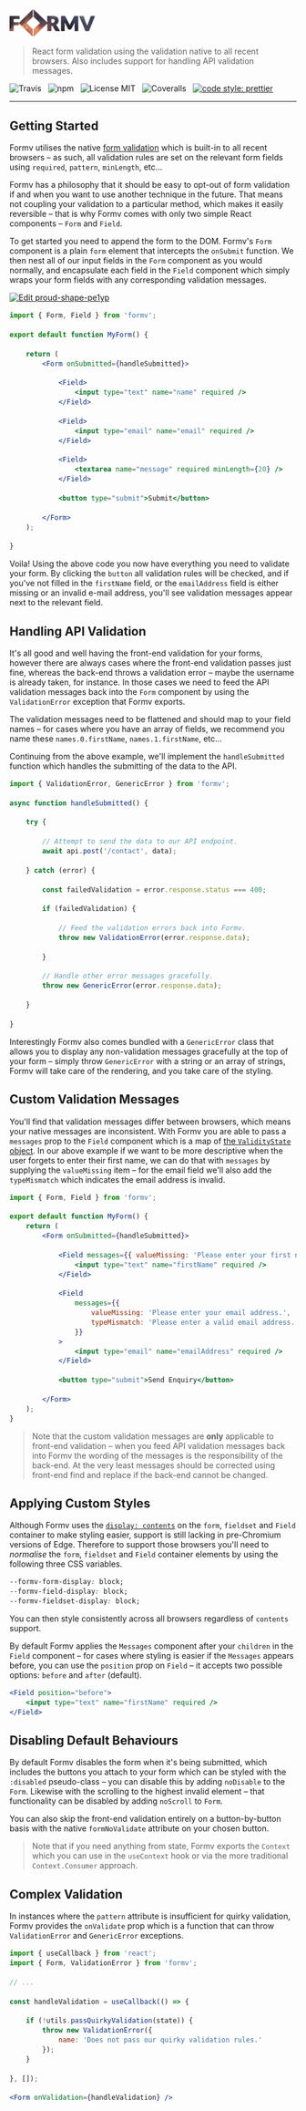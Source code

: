 <img src="example/images/logo.png" alt="Formv" width="150px" />

> React form validation using the validation native to all recent browsers. Also includes support for handling API validation messages.

![Travis](http://img.shields.io/travis/Wildhoney/Formv.svg?style=for-the-badge)
&nbsp;
![npm](http://img.shields.io/npm/v/formv.svg?style=for-the-badge)
&nbsp;
![License MIT](http://img.shields.io/badge/license-mit-lightgrey.svg?style=for-the-badge)
&nbsp;
![Coveralls](https://img.shields.io/coveralls/Wildhoney/Formv.svg?style=for-the-badge)
&nbsp;
[![code style: prettier](https://img.shields.io/badge/code_style-prettier-ff69b4.svg?style=for-the-badge)](https://github.com/prettier/prettier)

---

## Getting Started

Formv utilises the native [form validation](https://developer.mozilla.org/en-US/docs/Learn/HTML/Forms/Form_validation) which is built-in to all recent browsers &ndash; as such, all validation rules are set on the relevant form fields using `required`, `pattern`, `minLength`, etc...

Formv has a philosophy that it should be easy to opt-out of form validation if and when you want to use another technique in the future. That means not coupling your validation to a particular method, which makes it easily reversible &ndash; that is why Formv comes with only two simple React components &ndash; `Form` and `Field`.

To get started you need to append the form to the DOM. Formv's `Form` component is a plain `form` element that intercepts the `onSubmit` function. We then nest all of our input fields in the `Form` component as you would normally, and encapsulate each field in the `Field` component which simply wraps your form fields with any corresponding validation messages.

[![Edit proud-shape-pe1yp](https://codesandbox.io/static/img/play-codesandbox.svg)](https://codesandbox.io/s/formv-3c6uh)

```jsx
import { Form, Field } from 'formv';

export default function MyForm() {

    return (
        <Form onSubmitted={handleSubmitted}>

            <Field>
                <input type="text" name="name" required />
            </Field>

            <Field>
                <input type="email" name="email" required />
            </Field>

            <Field>
                <textarea name="message" required minLength={20} />
            </Field>

            <button type="submit">Submit</button>

        </Form>
    );

}
```

Voila! Using the above code you now have everything you need to validate your form. By clicking the `button` all validation rules will be checked, and if you've not filled in the `firstName` field, or the `emailAddress` field is either missing or an invalid e-mail address, you'll see validation messages appear next to the relevant field.

## Handling API Validation

It's all good and well having the front-end validation for your forms, however there are always cases where the front-end validation passes just fine, whereas the back-end throws a validation error &ndash; maybe the username is already taken, for instance. In those cases we need to feed the API validation messages back into the `Form` component by using the `ValidationError` exception that Formv exports.

The validation messages need to be flattened and should map to your field names &ndash; for cases where you have an array of fields, we recommend you name these `names.0.firstName`, `names.1.firstName`, etc...

Continuing from the above example, we'll implement the `handleSubmitted` function which handles the submitting of the data to the API.

```javascript
import { ValidationError, GenericError } from 'formv';

async function handleSubmitted() {

    try {

        // Attempt to send the data to our API endpoint.
        await api.post('/contact', data);

    } catch (error) {

        const failedValidation = error.response.status === 400;

        if (failedValidation) {

            // Feed the validation errors back into Formv.
            throw new ValidationError(error.response.data);

        }

        // Handle other error messages gracefully.
        throw new GenericError(error.response.data);

    }

}
```

Interestingly Formv also comes bundled with a `GenericError` class that allows you to display any non-validation messages gracefully at the top of your form &ndash; simply throw `GenericError` with a string or an array of strings, Formv will take care of the rendering, and you take care of the styling.

## Custom Validation Messages

You'll find that validation messages differ between browsers, which means your native messages are inconsistent. With Formv you are able to pass a `messages` prop to the `Field` component which is a map of [the `ValidityState` object](https://developer.mozilla.org/en-US/docs/Web/API/ValidityState). In our above example if we want to be more descriptive when the user forgets to enter their first name, we can do that with `messages` by supplying the `valueMissing` item &ndash; for the email field we'll also add the `typeMismatch` which indicates the email address is invalid.

```jsx
import { Form, Field } from 'formv';

export default function MyForm() {
    return (
        <Form onSubmitted={handleSubmitted}>

            <Field messages={{ valueMissing: 'Please enter your first name.' }}>
                <input type="text" name="firstName" required />
            </Field>
            
            <Field
                messages={{
                    valueMissing: 'Please enter your email address.',
                    typeMismatch: 'Please enter a valid email address.'
                }}
            >
                <input type="email" name="emailAddress" required />
            </Field>

            <button type="submit">Send Enquiry</button>

        </Form>
    );
}
```

> Note that the custom validation messages are **only** applicable to front-end validation &ndash; when you feed API validation messages back into Formv the wording of the messages is the responsibility of the back-end. At the very least messages should be corrected using front-end find and replace if the back-end cannot be changed.

## Applying Custom Styles

Although Formv uses the [`display: contents`](https://caniuse.com/#feat=css-display-contents) on the `form`, `fieldset` and `Field` container to make styling easier, support is still lacking in pre-Chromium versions of Edge. Therefore to support those browsers you'll need to *normalise* the `form`, `fieldset` and `Field` container elements by using the following three CSS variables.

```css
--formv-form-display: block;
--formv-field-display: block;
--formv-fieldset-display: block;
```

You can then style consistently across all browsers regardless of `contents` support.

By default Formv applies the `Messages` component after your `children` in the `Field` component &ndash; for cases where styling is easier if the `Messages` appears before, you can use the `position` prop on `Field` &ndash; it accepts two possible options: `before` and `after` (default).

```jsx
<Field position="before">
    <input type="text" name="firstName" required />
</Field>
```

## Disabling Default Behaviours

By default Formv disables the form when it's being submitted, which includes the buttons you attach to your form which can be styled with the `:disabled` pseudo-class &ndash; you can disable this by adding `noDisable` to the `Form`. Likewise with the scrolling to the highest invalid element &ndash; that functionality can be disabled by adding `noScroll` to `Form`.

You can also skip the front-end validation entirely on a button-by-button basis with the native `formNoValidate` attribute on your chosen button.

> Note that if you need anything from state, Formv exports the `Context` which you can use in the `useContext` hook or via the more traditional `Context.Consumer` approach.

## Complex Validation

In instances where the `pattern` attribute is insufficient for quirky validation, Formv provides the `onValidate` prop which is a function that can throw `ValidationError` and `GenericError` exceptions.

```jsx
import { useCallback } from 'react';
import { Form, ValidationError } from 'formv';

// ...

const handleValidation = useCallback(() => {

    if (!utils.passQuirkyValidation(state)) {
        throw new ValidationError({
            name: 'Does not pass our quirky validation rules.'
        });
    }

}, []);

<Form onValidation={handleValidation} />
```
